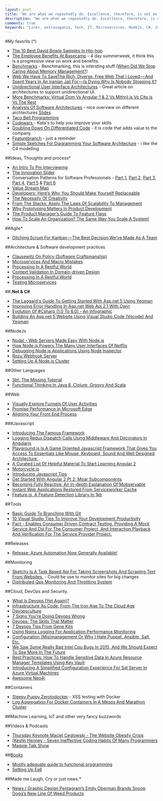 ```yaml
---
layout: post
title: "We are what we repeatedly do. Excellence, therefore, is not an act, but a habit."
description: "We are what we repeatedly do. Excellence, therefore, is not an act, but a habit."
comments: true
keywords: "Links, extravaganza, Tech, IT, Microservices, NodeJs, C#, Javascript, Solution architecture"
---
```

#My favorits (*)
* [The 10 Best David Bowie Samples In Hip-hop](http://www.highsnobiety.com/2016/01/12/best-david-bowie-hip-hop-samples/)
* [The Employee Benefits At Basecamp](https://m.signalvnoise.com/employee-benefits-at-basecamp-d2d46fd06c58) - 4 day summerweek, it think this is a progressive view on work and benefits.
* [Benchmarks](https://github.com/aspnet/benchmarks) - Benchmarking, this is intersting stuff ([When Did We Stop Caring About Memory Management?](http://www.hanselman.com/blog/WhenDidWeStopCaringAboutMemoryManagement.aspx))
* [Web We Have To SaveThe Rich, Diverse, Free Web That I Loved — And Spent Years In An Iranian Jail For — Is Dying.Why Is Nobody Stopping It?](https://medium.com/matter/the-web-we-have-to-save-2eb1fe15a426) 
* [Unidirectional User Interface Architectures](http://staltz.com/unidirectional-user-interface-architectures.html) - Great article on architectures to support unidirectional UI.
* [More Benchmarks: Virtual Dom Vs Angular 1 & 2 Vs Mithril.js Vs Cito.js Vs The Rest](https://auth0.com/blog/2016/01/07/more-benchmarks-virtual-dom-vs-angular-12-vs-mithril-js-vs-the-rest/)
* [Analysis Of Software Architectures](http://www.firatatagun.com/blog/2016/01/09/analysis-of-software-architectures/) - nice overview on different archtectures [Slides](http://www.slideshare.net/FiratAtagun/software-design-principles-for-evolving-architectures)
* [Taco Bell Programming](http://web.archive.org/web/20101202135616/http:/teddziuba.com/2010/10/taco-bell-programming.html)
* [Codewars ](http://www.codewars.com/) - Kata's to help you improve your skills
* [Doubling Down On Differentiated Code](http://engineering.sharethis.com/doubling-down-on-differentiated-code/) -  it is code that adds value to the company
* [Featurebranch](http://martinfowler.com/bliki/FeatureBranch.html) - just a reminder
* [Simple Sketches For Diagramming Your Software Architecture](https://www.voxxed.com/blog/2014/10/simple-sketches-for-diagramming-your-software-architecture/) - i like the C4 modelling

##Ideas, Thoughts and process*
* [An Intro To Pm Interviewing](http://blog.ellenchisa.com/2016/01/10/pm-interviewing/)
* [The Innovation Slider](http://stakeholderwhisperer.com/posts/2016/1/innovation-slider)
* Conversation Patterns for Software Professionals - [Part 1](http://www.infoq.com/articles/conversation-patterns-1), [Part 2](http://www.infoq.com/articles/conversation-patterns-2), [Part 3](http://www.infoq.com/articles/conversation-patterns-3), [Part 4](http://www.infoq.com/articles/conversation-patterns-4), [Part 5](http://www.infoq.com/articles/conversation-patterns-5) & [Part 6](http://www.infoq.com/articles/conversation-patterns-6)
* [Value Stream Map](https://lostechies.com/andrewsiemer/2016/01/07/value-stream-map/)
* [Developers: Here’s Why You Should Make Yourself Replaceable](http://blog.pluralsight.com/developer-career-tips)
* [The Necessity Of Creativity](https://dzone.com/articles/the-necessity-of-creativity)
* [From The Stacks: Apply The Laws Of Scalability To Management](http://thenewstack.io/stacks-apply-laws-scalability-management/)
* [Why Prototyping Matters In Product Development](http://www.infragistics.com/community/blogs/devtoolsguy/archive/2016/01/08/why-prototyping-matters-in-product-development.aspx)
* [The Product Manager’s Guide To Feature Flags](http://blog.launchdarkly.com/the-product-managers-guide-to-feature-flags/)
* [How To Scale An Organization? The Same Way You Scale A System!](http://www.enterpriseintegrationpatterns.com/ramblings/92_scaling.html)

##Agile*
* [Ditching Scrum For Kanban — The Best Decision We’ve Made As A Team](https://medium.com/cto-school/ditching-scrum-for-kanban-the-best-decision-we-ve-made-as-a-team-cd1167014a6f)

##Architecture & Software development practices
* [Clausewitz On Policy (Software Craftsmanship)](http://blogs.tedneward.com/post/software-policy/)
* [Microservices And Macro Mistakes](http://allegro.tech/2016/01/microservices-and-macro-mistakes.html)
* [Processing In A Restful World](https://dzone.com/articles/processing-in-a-restful-world)
* [Context Validation In Domain-driven Design](http://www.toptal.com/scala/context-validation-in-domain-driven-design)
* [Processing In A Restful World](https://dzone.com/articles/processing-in-a-restful-world)
* [Testing Microservices](https://lostechies.com/andrewsiemer/2016/01/11/testing-microservices/)

##**.Net & C#**
* [The Laggard's Guide To Getting Started With Asp.net 5 Using Yeoman](http://www.secretgeek.net/aspnet5)
* [Improving Error Handling In Asp.net Web Api 2.1 With Owin](http://www.jayway.com/2016/01/08/improving-error-handling-asp-net-web-api-2-1-owin/)
* [Evolution Of #Csharp (1.0 To 6.0) - An Infographic](http://www.kunal-chowdhury.com/2016/01/csharp-basics.html)
* [Building An Asp.net 5 Website Using Visual Studio Code (Vscode) And Yeoman](http://www.dotnetcurry.com/aspnet/1234/aspnet5-apps-using-visual-studio-code-vscode-yeoman)

##NodeJs
* [Nodal - Web Servers Made Easy With Node.js](http://www.nodaljs.com/)
* [How Node.js Powers The Many User Interfaces Of Netflix](http://thenewstack.io/netflix-uses-node-js-power-user-interface/)
* [Debugging Node.js Applications Using Node Inspector](http://www.dotnetcurry.com/nodejs/1233/debugging-nodejs-applications-using-node-inspector-tool)
* [Rozu Webhook Server](http://avoidwork.github.io/rozu/)
* [Setting Up A Node.js Cluster](http://stackabuse.com/setting-up-a-node-js-cluster/)

##Other Languages 
* [Sbt: The Missing Tutorial](https://github.com/shekhargulati/52-technologies-in-2016/blob/master/02-sbt/README.md)
* [Functional Thinking In Java 8, Clojure, Groovy And Scala](https://jaxenter.com/neal-ford-on-functional-thinking-in-java-8-clojure-groovy-and-scala-123212.html)

##Web
* [Visually Explore Funnels Of User Activities](https://blog.twitter.com/2016/visually-explore-funnels-of-user-activities)
* [Promise Performance In Microsoft Edge](http://www.danyow.net/edge-promise-perf/)
* [Aligning Your Front End Process](http://tech.just-eat.com/2016/01/11/aligning-your-front-end-process/)

###Javascript 
* [Introducing The Famous Framework](https://blog.famous.org/introducing-the-famous-framework/)
* [Logging Redux Dispatch Calls Using Middleware And Decorators In Angularjs](http://www.bennadel.com/blog/2989-logging-redux-dispatch-calls-using-middleware-and-decorators-in-angularjs.htm)
* [Playground.js Is A Game Oriented Javascript Framework That Gives You Access To Essentials Like Mouse, Keyboard, Sound And Well Designed Architecture. ](http://playgroundjs.com/)
* [A Curated List Of Helpful Material To Start Learning Angular 2](https://github.com/timjacobi/angular2-education)
* [Motorcycle.js ](https://github.com/motorcyclejs)
* [Introducing Javascript Tips](https://github.com/loverajoel/jstips/blob/master/README.md)
* [Get Started With Angular 2 Pt 2: Moar Subcomponents](http://onehungrymind.com/get-started-angular-2-pt-2-moar-subcomponents/)
* [Becoming Fully Reactive: An In-depth Explanation Of Mobservable](https://medium.com/@mweststrate/becoming-fully-reactive-an-in-depth-explanation-of-mobservable-55995262a254)
* [Instant Web Applications Restored From Serviceworker Cache](https://github.com/bahmutov/bottle-service)
* [Feature.js, A Feature Detection Library In 1kb](http://featurejs.com/)

##Tools
* [Basic Guide To Branching With Git](https://dzone.com/articles/basic-guide-to-branching-with-git)
* [10 Visual Studio Tips To Improve Your Development Productivity](http://dailydotnettips.com/2016/01/04/10-visual-studio-tips-to-improve-your-development-productivity/)
* [Pact - Enables Consumer Driven Contract Testing, Providing A Mock Service And Dsl For The Consumer Project, And Interaction Playback And Verification For The Service Provider Project.](https://github.com/realestate-com-au/pact)

##Releases
* [Release: Azure Automation Now Generally Available!](http://kurtsh.com/2016/01/07/release-azure-automation-now-generally-available/)

##Monitoring
* [Sketchy Is A Task Based Api For Taking Screenshots And Scraping Text From Websites.](https://github.com/Netflix/sketchy) - Could be use to monitor sites for big changes
* [Distributed Qps Monitoring And Throttling System](http://engineering.bloomreach.com/qps-monitoring-throttling-system/)

##Cloud, DevOps and Security. 
* [What Is Devops (Yet Again)?](http://radar.oreilly.com/2015/02/what-is-devops-yet-again.html)
* [Infrastructure As Code: From The Iron Age To The Cloud Age](https://www.thoughtworks.com/insights/blog/infrastructure-code-iron-age-cloud-age)
* [Devopsculture](http://martinfowler.com/bliki/DevOpsCulture.html)
* [7 Signs You're Doing Devops Wrong](http://www.infoworld.com/article/3011631/devops/7-signs-youre-doing-devops-wrong.html)
* [Devops: The Skills That Matter](http://dustinrcollins.com/devops-the-skills-that-matter)
* [7 Devops Tips From Gene Kim](https://blog.newrelic.com/2015/07/08/gene-kim-devops-tips/)
* [Using Nginx Logging For Application Performance Monitoring](https://www.nginx.com/blog/using-nginx-logging-for-application-performance-monitoring/)
* [Configuration (Mis)management Or Why I Hate Puppet, Ansible, Salt, Etc.](http://www.scriptcrafty.com/configuration-mismanagement-or-why-i-hate-puppet-ansible-salt-etc/)
* [We Saw Some Really Bad Intel Cpu Bugs In 2015, And We Should Expect To See More In The Future](http://danluu.com/cpu-bugs/)
* [Best Practices: How To Handle Sensitive Data In Azure Resource Manager Templates Using Key Vault](http://www.codeisahighway.com/best-practices-how-to-handle-sensitive-data-in-azure-resource-manager-templates-using-keyvault/)
* [Introducing A Simplified Configuration Experience For Sql Server In Azure Virtual Machines](https://azure.microsoft.com/en-us/blog/new-configuration-experience-sql-server-virtual-machines/)
* [Awesome Neo4j](http://github.stfi.re/GraphGeeks/awesome-neo4j)

##Containers
* [Sleepy Puppy Zerotodocker](https://github.com/Netflix/sleepy-puppy-docker) - XSS testing with Docker
* [Log Aggregation For Docker Containers In A Mesos And Marathon Cluster](https://dzone.com/articles/log-aggregation-for-docker-containers-in-mesos-mar)

##Machine Learning, IoT and other very fancy buzzwords


##Videos & Podcasts
* [Thursday Keynote Maciej Ceglowski - The Website Obesity Crisis](https://vimeo.com/147806338)
* [[Kevlin Henney - Seven Ineffective Coding Habits Of Many Programmers](https://vimeo.com/97329157)
* [Magpie Talk Show](https://soundcloud.com/magpietalkshow)

##[Books](#) 
* [Mostly adequate guide to functional programming](https://drboolean.gitbooks.io/mostly-adequate-guide/)
* [Setting Up Es6](https://leanpub.com/setting-up-es6/read)

##Made me Laugh, Cry or just news.*
* [News / Graphic Design Pentagram’s Emily Oberman Brands Snoop Dogg’s New Line Of Weed Products](http://www.itsnicethat.com/news/pentagram-emily-oberman-snoop-dog-weed-line)